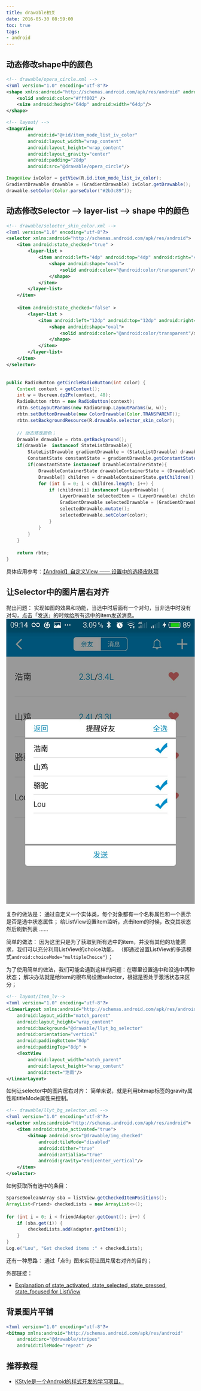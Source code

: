 ```yaml
---
title: drawable相关
date: 2016-05-30 08:59:00
toc: true
tags:
- android
---
```


## 动态修改shape中的颜色
``` xml
<!-- drawable/opera_circle.xml -->
<?xml version="1.0" encoding="utf-8"?>
<shape xmlns:android="http://schemas.android.com/apk/res/android" android:shape="oval">
    <solid android:color="#fff002" />
    <size android:height="64dp" android:width="64dp"/>
</shape>
```

``` xml
<!-- layout/ -->
<ImageView
        android:id="@+id/item_mode_list_iv_color"
        android:layout_width="wrap_content"
        android:layout_height="wrap_content"
        android:layout_gravity="center"
        android:padding="28dp"
        android:src="@drawable/opera_circle"/>
```

``` java
ImageView ivColor = getView(R.id.item_mode_list_iv_color);
GradientDrawable drawable = (GradientDrawable) ivColor.getDrawable();
drawable.setColor(Color.parseColor("#2b3c89"));
```

## 动态修改Selector --> layer-list --> shape 中的颜色
``` xml
<!-- drawable/selector_skin_color.xml -->
<?xml version="1.0" encoding="utf-8"?>
<selector xmlns:android="http://schemas.android.com/apk/res/android">
    <item android:state_checked="true" >
        <layer-list >
            <item android:left="4dp" android:top="4dp" android:right="4dp" android:bottom="4dp">
                <shape android:shape="oval">
                    <solid android:color="@android:color/transparent"/>
                </shape>
            </item>
        </layer-list>
    </item>

    <item android:state_checked="false" >
        <layer-list >
            <item android:left="12dp" android:top="12dp" android:right="12dp" android:bottom="12dp">
                <shape android:shape="oval">
                    <solid android:color="@android:color/transparent"/>
                </shape>
            </item>
        </layer-list>
    </item>
</selector>
```

``` java

public RadioButton getCircleRadioButton(int color) {
	Context context = getContext();
	int w = Uscreen.dp2Px(context, 48);
	RadioButton rbtn = new RadioButton(context);
	rbtn.setLayoutParams(new RadioGroup.LayoutParams(w, w));
	rbtn.setButtonDrawable(new ColorDrawable(Color.TRANSPARENT));
	rbtn.setBackgroundResource(R.drawable.selector_skin_color);

	// 动态修改颜色；
	Drawable drawable = rbtn.getBackground();
	if(drawable  instanceof StateListDrawable){
		StateListDrawable gradientDrawable = (StateListDrawable) drawable;
		ConstantState constantState = gradientDrawable.getConstantState();
		if(constantState instanceof DrawableContainerState){
			DrawableContainerState drawableContainerState = (DrawableContainerState)constantState;
			Drawable[] children = drawableContainerState.getChildren();
			for (int i = 0; i < children.length; i++) {
				if (children[i] instanceof LayerDrawable) {
					LayerDrawable selectedItem = (LayerDrawable) children[i];
					GradientDrawable selectedDrawable = (GradientDrawable) selectedItem.getDrawable(0);
					selectedDrawable.mutate();
					selectedDrawable.setColor(color);
				}
			}
		}
	}

	return rbtn;
}
```

具体应用参考：[【Android】自定义View —— 设置中的选择皮肤项](http://blog.csdn.net/ly1414725328/article/details/51386418)

## 让Selector中的图片居右对齐
抛出问题：
实现如图的效果和功能，当选中时后面有一个对勾，当非选中时没有对勾，点击「发送」的时候给所有选中的item发送消息。
![让Selector中的图片居右对齐](https://github.com/lyloou/hexo/blob/master/source/images/20160530/drawable_01.jpg?raw=true)

复杂的做法是：
通过自定义一个实体类，每个对象都有一个名称属性和一个表示是否是选中状态属性；
给ListView设置item监听，点击item的时候，改变其状态然后刷新列表 ……

简单的做法：
因为这里只是为了获取到所有选中的item，并没有其他的功能需求，我们可以充分利用ListView的choice功能，
（即通过设置ListView的多选模式`android:choiceMode="multipleChoice"`）；

为了使用简单的做法，我们可能会遇到这样的问题：在哪里设置选中和没选中两种状态；
解决办法就是给item的根布局设置selector，根据是否处于激活状态来区分；

``` xml
<!-- layout/item_lv-->
<?xml version="1.0" encoding="utf-8"?>
<LinearLayout xmlns:android="http://schemas.android.com/apk/res/android"
    android:layout_width="match_parent"
    android:layout_height="wrap_content"
    android:background="@drawable/llyt_bg_selector"
    android:orientation="vertical"
    android:paddingBottom="8dp"
    android:paddingTop="8dp" >
    <TextView
        android:layout_width="match_parent"
        android:layout_height="wrap_content"
        android:text="浩南"/>
</LinearLayout>
```

如何让selector中的图片居右对齐：
简单来说，就是利用bitmap标签的gravity属性和titleMode属性来控制。
``` xml
<!-- drawable/llyt_bg_selector.xml -->
<?xml version="1.0" encoding="utf-8"?>
<selector xmlns:android="http://schemas.android.com/apk/res/android">
    <item android:state_activated="true">
        <bitmap android:src="@drawable/img_checked"
            android:tileMode="disabled"
            android:dither="true"
            android:antialias="true"
            android:gravity="end|center_vertical"/>
    </item>
</selector>
```

如何获取所有选中的条目：
``` java
SparseBooleanArray sba = listView.getCheckedItemPositions();
ArrayList<Friend> checkedLists = new ArrayList<>();

for (int i = 0; i < friendAdapter.getCount(); i++) {
    if (sba.get(i)) {
        checkedLists.add(adapter.getItem(i));
    }
}
Log.e("Lou", "Get checked items :" + checkedLists);
```


还有一种思路：
通过「点9」图来实现让图片居右对齐的目的；

外部链接：
- [Explanation of state_activated, state_selected, state_pressed, state_focused for ListView](http://stackoverflow.com/questions/13634259/explanation-of-state-activated-state-selected-state-pressed-state-focused-for)


## 背景图片平铺
``` xml
<?xml version="1.0" encoding="utf-8"?>
<bitmap xmlns:android="http://schemas.android.com/apk/res/android"
    android:src="@drawable/stripes"
    android:tileMode="repeat" />
```

## 推荐教程
- [KStyle是一个Android的样式开发的学习项目。](https://github.com/keeganlee/kstyle)
